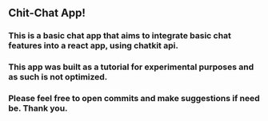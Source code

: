 ## Chit-Chat App!

### This is a basic chat app that aims to integrate basic chat features into a react app, using chatkit api.

### This app was built as a tutorial for experimental purposes and as such is not optimized.

### Please feel free to open commits and make suggestions if need be. Thank you.
